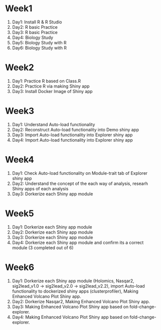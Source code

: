 # Week1
1. Day1: Install R & R Studio
2. Day2: R basic Practice
3. Day3: R basic Practice
4. Day4: Biology Study
5. Day5: Biology Study with R
6. Day6: Biology Study with R

# Week2
1. Day1: Practice R based on Class.R
2. Day2: Practice R via making Shiny app
3. Day3: Install Docker Image of Shiny app

# Week3
1. Day1: Understand Auto-load functionality
2. Day2: Reconstruct Auto-load functionality into Demo shiny app
3. Day3: Import Auto-load functionality into Explorer shiny app
4. Day4: Import Auto-load functionality into Explorer shiny app

# Week4
1. Day1: Check Auto-load functionality on Module-trait tab of Explorer shiny app
2. Day2: Understand the concept of the each way of analysis, researh Shiny apps of each analysis
3. Day3: Dorkerize each Shiny app module

# Week5
1. Day1: Dorkerize each Shiny app module
2. Day2: Dorkerize each Shiny app module
3. Day3: Dorkerize each Shiny app module
4. Day4: Dorkerize each Shiny app module and confirm its a correct module (3 completed out of 6)

# Week6
1. Day1: Dorkerize each Shiny app module (Holomics, Nasqar2, sig2lead_v1.0 → sig2lead_v2.0 → sig2lead_v2.2), import Auto-load functionality to dockerized shiny apps (clusterprofiler), Making Enhanced Volcano Plot Shiny app.
2. Day2: Dorkerize Nasqar2, Making Enhanced Volcano Plot Shiny app.
3. Day3: Making Enhanced Volcano Plot Shiny app based on fold-change-explorer.
4. Day4: Making Enhanced Volcano Plot Shiny app based on fold-change-explorer.

